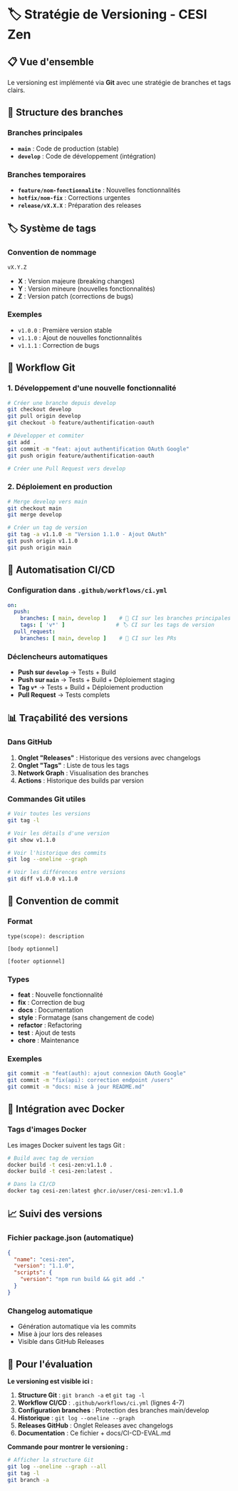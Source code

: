 # 🏷️ Stratégie de Versioning - CESI Zen

## 📋 Vue d'ensemble

Le versioning est implémenté via **Git** avec une stratégie de branches et tags clairs.

## 🌿 Structure des branches

### Branches principales
- **`main`** : Code de production (stable)
- **`develop`** : Code de développement (intégration)

### Branches temporaires
- **`feature/nom-fonctionnalite`** : Nouvelles fonctionnalités
- **`hotfix/nom-fix`** : Corrections urgentes
- **`release/vX.X.X`** : Préparation des releases

## 🏷️ Système de tags

### Convention de nommage
```bash
vX.Y.Z
```
- **X** : Version majeure (breaking changes)
- **Y** : Version mineure (nouvelles fonctionnalités)
- **Z** : Version patch (corrections de bugs)

### Exemples
- `v1.0.0` : Première version stable
- `v1.1.0` : Ajout de nouvelles fonctionnalités
- `v1.1.1` : Correction de bugs

## 🔄 Workflow Git

### 1. Développement d'une nouvelle fonctionnalité
```bash
# Créer une branche depuis develop
git checkout develop
git pull origin develop
git checkout -b feature/authentification-oauth

# Développer et commiter
git add .
git commit -m "feat: ajout authentification OAuth Google"
git push origin feature/authentification-oauth

# Créer une Pull Request vers develop
```

### 2. Déploiement en production
```bash
# Merge develop vers main
git checkout main
git merge develop

# Créer un tag de version
git tag -a v1.1.0 -m "Version 1.1.0 - Ajout OAuth"
git push origin v1.1.0
git push origin main
```

## 🤖 Automatisation CI/CD

### Configuration dans `.github/workflows/ci.yml`

```yaml
on:
  push:
    branches: [ main, develop ]    # 🌿 CI sur les branches principales
    tags: [ 'v*' ]                # 🏷️ CI sur les tags de version
  pull_request:
    branches: [ main, develop ]    # 🔄 CI sur les PRs
```

### Déclencheurs automatiques
- **Push sur `develop`** → Tests + Build
- **Push sur `main`** → Tests + Build + Déploiement staging
- **Tag `v*`** → Tests + Build + Déploiement production
- **Pull Request** → Tests complets

## 📊 Traçabilité des versions

### Dans GitHub
1. **Onglet "Releases"** : Historique des versions avec changelogs
2. **Onglet "Tags"** : Liste de tous les tags
3. **Network Graph** : Visualisation des branches
4. **Actions** : Historique des builds par version

### Commandes Git utiles
```bash
# Voir toutes les versions
git tag -l

# Voir les détails d'une version
git show v1.1.0

# Voir l'historique des commits
git log --oneline --graph

# Voir les différences entre versions
git diff v1.0.0 v1.1.0
```

## 📝 Convention de commit

### Format
```
type(scope): description

[body optionnel]

[footer optionnel]
```

### Types
- **feat** : Nouvelle fonctionnalité
- **fix** : Correction de bug
- **docs** : Documentation
- **style** : Formatage (sans changement de code)
- **refactor** : Refactoring
- **test** : Ajout de tests
- **chore** : Maintenance

### Exemples
```bash
git commit -m "feat(auth): ajout connexion OAuth Google"
git commit -m "fix(api): correction endpoint /users"
git commit -m "docs: mise à jour README.md"
```

## 🚀 Intégration avec Docker

### Tags d'images Docker
Les images Docker suivent les tags Git :

```bash
# Build avec tag de version
docker build -t cesi-zen:v1.1.0 .
docker build -t cesi-zen:latest .

# Dans la CI/CD
docker tag cesi-zen:latest ghcr.io/user/cesi-zen:v1.1.0
```

## 📈 Suivi des versions

### Fichier package.json (automatique)
```json
{
  "name": "cesi-zen",
  "version": "1.1.0",
  "scripts": {
    "version": "npm run build && git add ."
  }
}
```

### Changelog automatique
- Génération automatique via les commits
- Mise à jour lors des releases
- Visible dans GitHub Releases

## 🎯 Pour l'évaluation

**Le versioning est visible ici :**

1. **Structure Git** : `git branch -a` et `git tag -l`
2. **Workflow CI/CD** : `.github/workflows/ci.yml` (lignes 4-7)
3. **Configuration branches** : Protection des branches main/develop
4. **Historique** : `git log --oneline --graph`
5. **Releases GitHub** : Onglet Releases avec changelogs
6. **Documentation** : Ce fichier + docs/CI-CD-EVAL.md

**Commande pour montrer le versioning :**
```bash
# Afficher la structure Git
git log --oneline --graph --all
git tag -l
git branch -a
```
